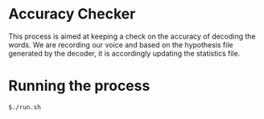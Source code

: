 # Accuracy Checker

This process is aimed at keeping a check on the accuracy of decoding the words. We are recording our voice and based on the hypothesis file generated by the decoder, it is accordingly updating the statistics file.

# Running the process

```
$./run.sh
```
